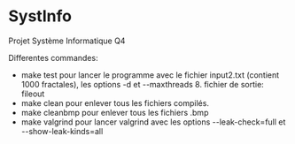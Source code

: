 # SystInfo
Projet Système Informatique Q4

Differentes commandes: 
- make test pour lancer le programme avec le fichier input2.txt (contient 1000 fractales), les options -d et --maxthreads 8.
  fichier de sortie: fileout
- make clean pour enlever tous les fichiers compilés.
- make cleanbmp pour enlever tous les fichiers .bmp
- make valgrind pour lancer valgrind avec les options --leak-check=full et --show-leak-kinds=all

